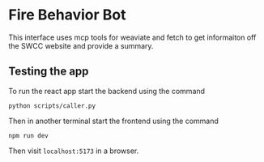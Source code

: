 # Fire Behavior Bot

This interface uses mcp tools for weaviate and fetch to get informaiton off the SWCC website and provide a summary.

## Testing the app

To run the react app start the backend using the command

```python scripts/caller.py```

Then in another terminal start the frontend using the command

```npm run dev```

Then visit ```localhost:5173``` in a browser.